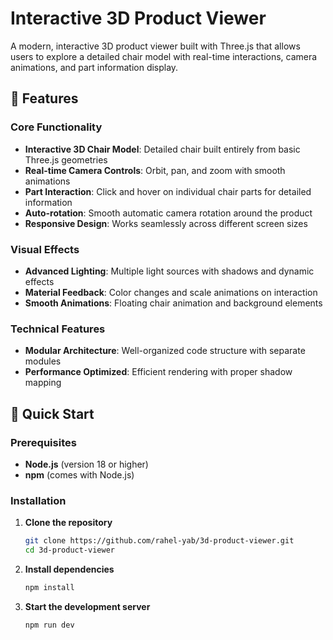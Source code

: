 # Interactive 3D Product Viewer

A modern, interactive 3D product viewer built with Three.js that allows users to explore a detailed chair model with real-time interactions, camera animations, and part information display.

## 🎯 Features

### Core Functionality

- **Interactive 3D Chair Model**: Detailed chair built entirely from basic Three.js geometries
- **Real-time Camera Controls**: Orbit, pan, and zoom with smooth animations
- **Part Interaction**: Click and hover on individual chair parts for detailed information
- **Auto-rotation**: Smooth automatic camera rotation around the product
- **Responsive Design**: Works seamlessly across different screen sizes

### Visual Effects

- **Advanced Lighting**: Multiple light sources with shadows and dynamic effects
- **Material Feedback**: Color changes and scale animations on interaction
- **Smooth Animations**: Floating chair animation and background elements

### Technical Features

- **Modular Architecture**: Well-organized code structure with separate modules
- **Performance Optimized**: Efficient rendering with proper shadow mapping

## 🚀 Quick Start

### Prerequisites

- **Node.js** (version 18 or higher)
- **npm** (comes with Node.js)

### Installation

1. **Clone the repository**

   ```bash
   git clone https://github.com/rahel-yab/3d-product-viewer.git
   cd 3d-product-viewer
   ```

2. **Install dependencies**

   ```bash
   npm install
   ```

3. **Start the development server**

   ```bash
   npm run dev
   ```
